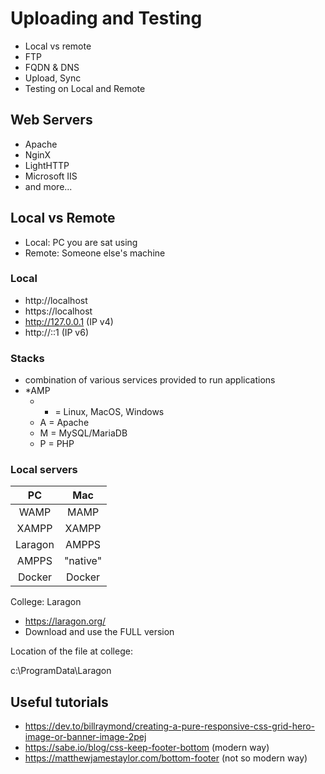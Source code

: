 # Uploading and Testing

- Local vs remote
- FTP
- FQDN & DNS
- Upload, Sync
- Testing on Local and Remote

## Web Servers

- Apache
- NginX
- LightHTTP
- Microsoft IIS
- and more...

## Local vs Remote

- Local: PC you are sat using
- Remote: Someone else's machine 

### Local
- http://localhost
- https://localhost
- http://127.0.0.1 (IP v4)
- http://::1 (IP v6)

### Stacks

- combination of various services provided to run applications
- *AMP 
  - * = Linux, MacOS, Windows
  - A = Apache
  - M = MySQL/MariaDB
  - P = PHP

### Local servers

| PC       |  Mac      |
|:--------:|:---------:|
| WAMP     | MAMP      |  
| XAMPP    | XAMPP     | 
| Laragon  | AMPPS     | 
| AMPPS    | "native"  | 
| Docker   | Docker    | 

College: Laragon
- https://laragon.org/
- Download and use the FULL version

Location of the file at college:

c:\ProgramData\Laragon


## Useful tutorials

- https://dev.to/billraymond/creating-a-pure-responsive-css-grid-hero-image-or-banner-image-2pej
- https://sabe.io/blog/css-keep-footer-bottom (modern way)
- https://matthewjamestaylor.com/bottom-footer (not so modern way)



  
